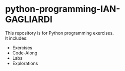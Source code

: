 # python-programming-IAN-GAGLIARDI
This repository is for Python programming exercises.  
It includes:
- Exercises
- Code-Along
- Labs
- Explorations